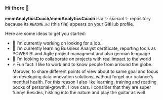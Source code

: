 ### Hi there 👋

**emmAnalyticsCoach/emmAnalyticsCoach** is a ✨ _special_ ✨ repository because its `README.md` (this file) appears on your GitHub profile.

Here are some ideas to get you started:

- 🔭 I’m currently working on looking for a job.
- 🌱 I’m currently learning Business Analyst certificate, reporting tools as POWER BI and Agile project managment and also german lenguage
- 👯 I’m looking to collaborate on projects with real impact to the world
- ⚡ Fun fact: I like to work and to know people from arround the globe. Morover, to share different points of view about to same goal and focus on developing data innovation solutions, without forget our balance's menthal health. 
For this reason I also like learning, training  and reading books of personal-growth. 
I love cars. I consider that they are super funny! Besides, hikking into the nature and play the guitar as well
